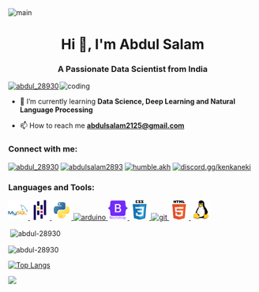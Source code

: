 <img align="center" alt="main" width= "1000" src="https://66.media.tumblr.com/fa794d0a20abf71e3622b0c3d12a44af/tumblr_inline_o0ltrnrVyv1to8h2v_500.gif">
<h1 align="center">Hi 👋, I'm Abdul Salam</h1>
<h3 align="center">A Passionate Data Scientist from India</h3>
<img align= "right" alt="coding" width="400" src="https://media.licdn.com/dms/image/D4D12AQH4mcQALwgZ7Q/article-cover_image-shrink_600_2000/0/1691989932071?e=2147483647&v=beta&t=uwm5lxFiqURXuzG_xnf9hrIr-_sojSaQ4ggruUAYsmU">


<p align="left"> <a href="https://twitter.com/abdul_28930" target="blank"><img src="https://img.shields.io/twitter/follow/abdul_28930?logo=twitter&style=for-the-badge" alt="abdul_28930" /></a> </p>

- 🌱 I’m currently learning **Data Science, Deep Learning and Natural Language Processing**

- 📫 How to reach me **abdulsalam2125@gmail.com**

<h3 align="left">Connect with me:</h3>
<p align="left">
<a href="https://twitter.com/abdul_28930" target="blank"><img align="center" src="https://raw.githubusercontent.com/rahuldkjain/github-profile-readme-generator/master/src/images/icons/Social/twitter.svg" alt="abdul_28930" height="30" width="40" /></a>
<a href="https://linkedin.com/in/abdulsalam03" target="blank"><img align="center" src="https://raw.githubusercontent.com/rahuldkjain/github-profile-readme-generator/master/src/images/icons/Social/linked-in-alt.svg" alt="abdulsalam2893" height="30" width="40" /></a>
<a href="https://instagram.com/humble.akh" target="blank"><img align="center" src="https://raw.githubusercontent.com/rahuldkjain/github-profile-readme-generator/master/src/images/icons/Social/instagram.svg" alt="humble.akh" height="30" width="40" /></a>
<a href="https://discord.gg/webpage" target="blank"><img align="center" src="https://raw.githubusercontent.com/rahuldkjain/github-profile-readme-generator/master/src/images/icons/Social/discord.svg" alt="discord.gg/kenkaneki" height="30" width="40" /></a>
</p>

<h3 align="left">Languages and Tools:</h3>
<p align="left"> <a href="https://www.mysql.com/" target="_blank" rel="noreferrer"> <img src="https://raw.githubusercontent.com/devicons/devicon/master/icons/mysql/mysql-original-wordmark.svg" alt="mysql" width="40" height="40"/> </a> <a href="https://pandas.pydata.org/" target="_blank" rel="noreferrer"> <img src="https://raw.githubusercontent.com/devicons/devicon/2ae2a900d2f041da66e950e4d48052658d850630/icons/pandas/pandas-original.svg" alt="pandas" width="40" height="40"/> </a> <a href="https://www.python.org" target="_blank" rel="noreferrer"> <img src="https://raw.githubusercontent.com/devicons/devicon/master/icons/python/python-original.svg" alt="python" width="40" height="40"/> </a>
<a href="https://www.arduino.cc/" target="_blank" rel="noreferrer"> <img src="https://cdn.worldvectorlogo.com/logos/arduino-1.svg" alt="arduino" width="40" height="40"/> </a> <a href="https://getbootstrap.com" target="_blank" rel="noreferrer"> <img src="https://raw.githubusercontent.com/devicons/devicon/master/icons/bootstrap/bootstrap-plain-wordmark.svg" alt="bootstrap" width="40" height="40"/> </a> <a href="https://www.w3schools.com/css/" target="_blank" rel="noreferrer"> <img src="https://raw.githubusercontent.com/devicons/devicon/master/icons/css3/css3-original-wordmark.svg" alt="css3" width="40" height="40"/> </a> <a href="https://git-scm.com/" target="_blank" rel="noreferrer"> <img src="https://www.vectorlogo.zone/logos/git-scm/git-scm-icon.svg" alt="git" width="40" height="40"/> </a> <a href="https://www.w3.org/html/" target="_blank" rel="noreferrer"> <img src="https://raw.githubusercontent.com/devicons/devicon/master/icons/html5/html5-original-wordmark.svg" alt="html5" width="40" height="40"/> </a> <a href="https://www.linux.org/" target="_blank" rel="noreferrer"> <img src="https://raw.githubusercontent.com/devicons/devicon/master/icons/linux/linux-original.svg" alt="linux" width="40" height="40"/> </a> </p>

<p>&nbsp;<img align="center" src="https://github-readme-stats.vercel.app/api?username=abdul-28930&show_icons=true&locale=en" alt="abdul-28930" /></p>

<p><img align="center" src="https://github-readme-streak-stats.herokuapp.com/?user=abdul-28930&" alt="abdul-28930" /></p>

[![Top Langs](https://github-readme-stats.vercel.app/api/top-langs/?username=abdul-28930)](https://github.com/anuraghazra/github-readme-stats)

![](https://leetcard.jacoblin.cool/Herobaymax?ext=heatmap)
